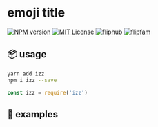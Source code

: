 # emoji title

[![NPM version][izz-npm-image]][izz-npm-url]
[![MIT License][license-image]][license-url]
[![fliphub][gitter-badge]][gitter-url]
[![flipfam][flipfam-image]][flipfam-url]

[izz-npm-image]: https://img.shields.io/npm/v/izz.svg
[izz-npm-url]: https://npmjs.org/package/izz
[license-image]: http://img.shields.io/badge/license-MIT-blue.svg?style=flat
[license-url]: https://spdx.org/licenses/MIT
[gitter-badge]: https://img.shields.io/gitter/room/fliphub/pink.svg
[gitter-url]: https://gitter.im/fliphub/Lobby
[flipfam-image]: https://img.shields.io/badge/%F0%9F%8F%97%20%F0%9F%92%A0-flipfam-9659F7.svg
[flipfam-url]: https://www.npmjs.com/package/flipfam

## 📦 usage
```bash
yarn add izz
npm i izz --save
```

```js
const izz = require('izz')
```

## 📘 examples
